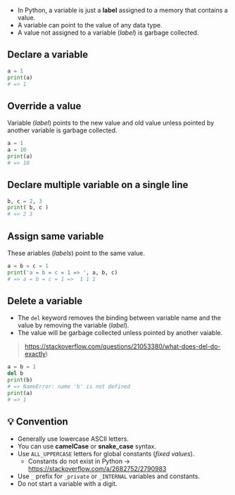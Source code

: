 - In Python, a variable is just a **label** assigned to a memory that contains a value.
- A variable can point to the value of any data type.
- A value not assigned to a variable (_label_) is garbage collected.

## Declare a variable
```py
a = 1
print(a)
# => 1
```

## Override a value
Variable (_label_) points to the new value and old value unless pointed by another variable is garbage collected.

```py
a = 1
a = 10
print(a)
# => 10
```

## Declare multiple variable on a single line
```py
b, c = 2, 3
print( b, c )
# => 2 3
```

## Assign same variable
These ariables (_labels_) point to the same value.

```py
a = b = c = 1
print('a = b = c = 1 => ', a, b, c)
# => a = b = c = 1 =>  1 1 1
```

## Delete a variable
- The `del` keyword removes the binding between variable name and the value by removing the variable (_label_).
- The value will be garbage collected unless pointed by another vaiable.

> https://stackoverflow.com/questions/21053380/what-does-del-do-exactly)

```py
a = b = 1
del b
print(b)
# => NameError: name 'b' is not defined
print(a)
# => 1
```

## :bulb: Convention
- Generally use lowercase ASCII letters.
- You can use **camelCase** or **snake_case** syntax.
- Use `ALL_UPPERCASE` letters for global constants (_fixed values_).
  - Constants do not exist in Python -> https://stackoverflow.com/a/2682752/2790983
- Use `_` prefix for `_private` or `_INTERNAL` variables and constants.
- Do not start a variable with a digit.
